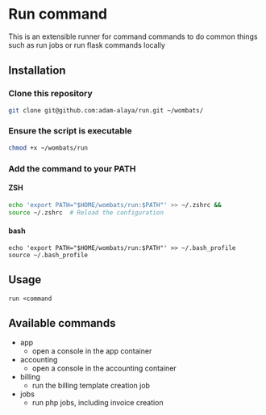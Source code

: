 # Run command
This is an extensible runner for command commands to do common things such as run jobs or run flask commands locally

## Installation
### Clone this repository
```bash
git clone git@github.com:adam-alaya/run.git ~/wombats/
```

### Ensure the script is executable
```bash
chmod +x ~/wombats/run
```

### Add the command to your PATH
####  ZSH
```bash
echo 'export PATH="$HOME/wombats/run:$PATH"' >> ~/.zshrc &&
source ~/.zshrc  # Reload the configuration
```

#### bash
```
echo 'export PATH="$HOME/wombats/run:$PATH"' >> ~/.bash_profile
source ~/.bash_profile
```

## Usage
```run <command```

## Available commands
- app
    - open a console in the app container
- accounting
    - open a console in the accounting container
- billing
    - run the billing template creation job
- jobs
    - run php jobs, including invoice creation  
